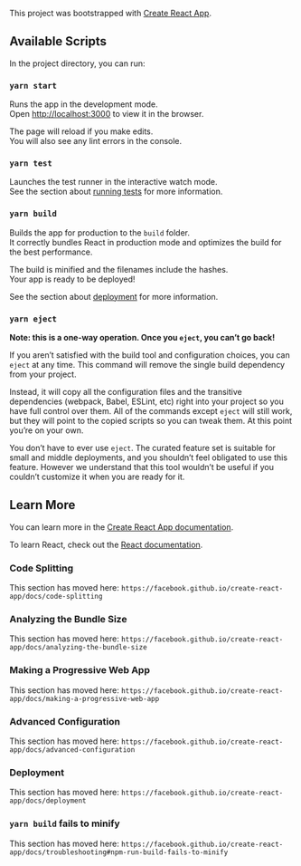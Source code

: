 This project was bootstrapped with [Create React App](`https://github.com/facebook/create-react-app`).

## Available Scripts

In the project directory, you can run:

### `yarn start`

Runs the app in the development mode.<br />
Open [http://localhost:3000](`http://localhost:3000`) to view it in the browser.

The page will reload if you make edits.<br />
You will also see any lint errors in the console.

### `yarn test`

Launches the test runner in the interactive watch mode.<br />
See the section about [running tests](`https://facebook.github.io/create-react-app/docs/running-tests`) for more information.

### `yarn build`

Builds the app for production to the `build` folder.<br />
It correctly bundles React in production mode and optimizes the build for the best performance.

The build is minified and the filenames include the hashes.<br />
Your app is ready to be deployed!

See the section about [deployment](`https://facebook.github.io/create-react-app/docs/deployment`) for more information.

### `yarn eject`

**Note: this is a one-way operation. Once you `eject`, you can’t go back!**

If you aren’t satisfied with the build tool and configuration choices, you can `eject` at any time. This command will remove the single build dependency from your project.

Instead, it will copy all the configuration files and the transitive dependencies (webpack, Babel, ESLint, etc) right into your project so you have full control over them. All of the commands except `eject` will still work, but they will point to the copied scripts so you can tweak them. At this point you’re on your own.

You don’t have to ever use `eject`. The curated feature set is suitable for small and middle deployments, and you shouldn’t feel obligated to use this feature. However we understand that this tool wouldn’t be useful if you couldn’t customize it when you are ready for it.

## Learn More

You can learn more in the [Create React App documentation](`https://facebook.github.io/create-react-app/docs/getting-started`).

To learn React, check out the [React documentation](`https://reactjs.org/`).

### Code Splitting

This section has moved here: `https://facebook.github.io/create-react-app/docs/code-splitting`

### Analyzing the Bundle Size

This section has moved here: `https://facebook.github.io/create-react-app/docs/analyzing-the-bundle-size`

### Making a Progressive Web App

This section has moved here: `https://facebook.github.io/create-react-app/docs/making-a-progressive-web-app`

### Advanced Configuration

This section has moved here: `https://facebook.github.io/create-react-app/docs/advanced-configuration`

### Deployment

This section has moved here: `https://facebook.github.io/create-react-app/docs/deployment`

### `yarn build` fails to minify

This section has moved here: `https://facebook.github.io/create-react-app/docs/troubleshooting#npm-run-build-fails-to-minify`
